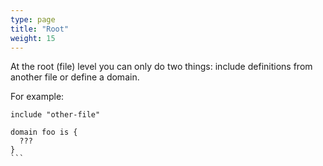 ```yaml
---
type: page
title: "Root"
weight: 15
---
```


At the root (file) level you can only do two things: include definitions
from another file or define a domain.

For example:
````riddl
include "other-file"

domain foo is {
  ???
}
```
